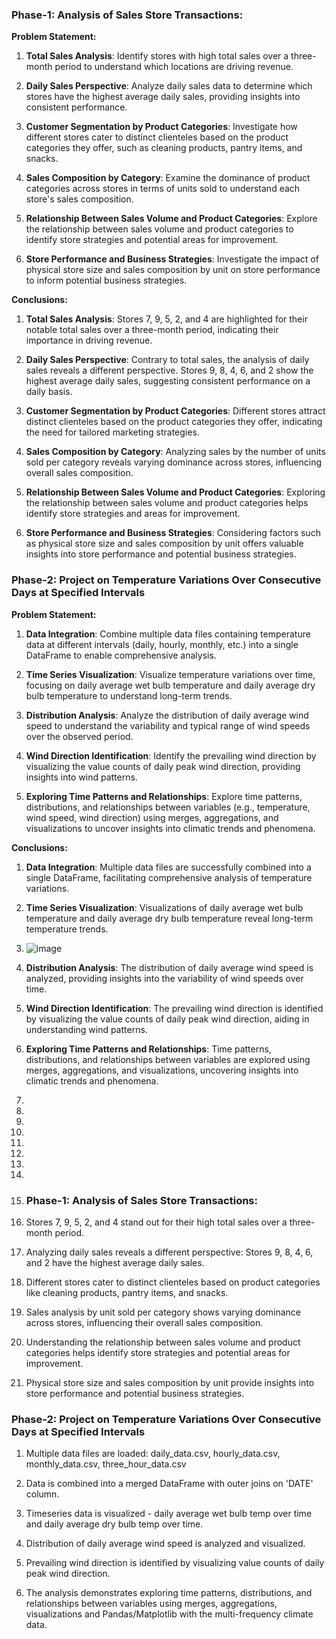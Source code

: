 ### Phase-1: Analysis of Sales Store Transactions:

**Problem Statement:**

1. **Total Sales Analysis**: Identify stores with high total sales over a three-month period to understand which locations are driving revenue.

2. **Daily Sales Perspective**: Analyze daily sales data to determine which stores have the highest average daily sales, providing insights into consistent performance.

3. **Customer Segmentation by Product Categories**: Investigate how different stores cater to distinct clienteles based on the product categories they offer, such as cleaning products, pantry items, and snacks.

4. **Sales Composition by Category**: Examine the dominance of product categories across stores in terms of units sold to understand each store's sales composition.

5. **Relationship Between Sales Volume and Product Categories**: Explore the relationship between sales volume and product categories to identify store strategies and potential areas for improvement.

6. **Store Performance and Business Strategies**: Investigate the impact of physical store size and sales composition by unit on store performance to inform potential business strategies.

**Conclusions:**

1. **Total Sales Analysis**: Stores 7, 9, 5, 2, and 4 are highlighted for their notable total sales over a three-month period, indicating their importance in driving revenue.

2. **Daily Sales Perspective**: Contrary to total sales, the analysis of daily sales reveals a different perspective. Stores 9, 8, 4, 6, and 2 show the highest average daily sales, suggesting consistent performance on a daily basis.

3. **Customer Segmentation by Product Categories**: Different stores attract distinct clienteles based on the product categories they offer, indicating the need for tailored marketing strategies.

4. **Sales Composition by Category**: Analyzing sales by the number of units sold per category reveals varying dominance across stores, influencing overall sales composition.

5. **Relationship Between Sales Volume and Product Categories**: Exploring the relationship between sales volume and product categories helps identify store strategies and areas for improvement.

6. **Store Performance and Business Strategies**: Considering factors such as physical store size and sales composition by unit offers valuable insights into store performance and potential business strategies.

### Phase-2: Project on Temperature Variations Over Consecutive Days at Specified Intervals

**Problem Statement:**

1. **Data Integration**: Combine multiple data files containing temperature data at different intervals (daily, hourly, monthly, etc.) into a single DataFrame to enable comprehensive analysis.

2. **Time Series Visualization**: Visualize temperature variations over time, focusing on daily average wet bulb temperature and daily average dry bulb temperature to understand long-term trends.
  
3. **Distribution Analysis**: Analyze the distribution of daily average wind speed to understand the variability and typical range of wind speeds over the observed period.

4. **Wind Direction Identification**: Identify the prevailing wind direction by visualizing the value counts of daily peak wind direction, providing insights into wind patterns.

5. **Exploring Time Patterns and Relationships**: Explore time patterns, distributions, and relationships between variables (e.g., temperature, wind speed, wind direction) using merges, aggregations, and visualizations to uncover insights into climatic trends and phenomena.

**Conclusions:**

1. **Data Integration**: Multiple data files are successfully combined into a single DataFrame, facilitating comprehensive analysis of temperature variations.

2. **Time Series Visualization**: Visualizations of daily average wet bulb temperature and daily average dry bulb temperature reveal long-term temperature trends.

3. ![image](https://github.com/hemajanjirala/Coderscave-project/assets/158252014/126d3766-8293-45b8-a4f3-4c8462adca99)


4. **Distribution Analysis**: The distribution of daily average wind speed is analyzed, providing insights into the variability of wind speeds over time.

5. **Wind Direction Identification**: The prevailing wind direction is identified by visualizing the value counts of daily peak wind direction, aiding in understanding wind patterns.

6. **Exploring Time Patterns and Relationships**: Time patterns, distributions, and relationships between variables are explored using merges, aggregations, and visualizations, uncovering insights into climatic trends and phenomena.
7.
8.
9.
10.
11.
12.
13.
14.
15. ### Phase-1: Analysis of Sales Store Transactions:
1. Stores 7, 9, 5, 2, and 4 stand out for their high total sales over a three-month period.
2. Analyzing daily sales reveals a different perspective: Stores 9, 8, 4, 6, and 2 have the highest average daily sales.
3. Different stores cater to distinct clienteles based on product categories like cleaning products, pantry items, and snacks.
4. Sales analysis by unit sold per category shows varying dominance across stores, influencing their overall sales composition.
5. Understanding the relationship between sales volume and product categories helps identify store strategies and potential areas for improvement.
6. Physical store size and sales composition by unit provide insights into store performance and potential business strategies.

### Phase-2: Project on Temperature Variations Over Consecutive Days at Specified Intervals

1. Multiple data files are loaded: daily_data.csv, hourly_data.csv, monthly_data.csv, three_hour_data.csv

2. Data is combined into a merged DataFrame with outer joins on 'DATE' column.

3. Timeseries data is visualized - daily average wet bulb temp over time and daily average dry bulb temp over time. 

4. Distribution of daily average wind speed is analyzed and visualized.

5. Prevailing wind direction is identified by visualizing value counts of daily peak wind direction. 

6. The analysis demonstrates exploring time patterns, distributions, and relationships between variables using merges, aggregations, visualizations and Pandas/Matplotlib with the multi-frequency climate data.



